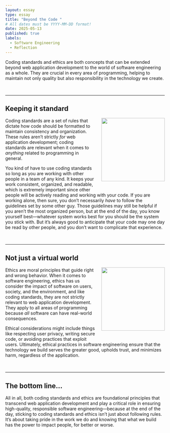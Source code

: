 ```yaml
---
layout: essay
type: essay
title: "Beyond the Code "
# All dates must be YYYY-MM-DD format!
date: 2025-05-13
published: true
labels:
  - Software Engineering
  - Reflection
---
```


Coding standards and ethics are both concepts that can be extended beyond web application development to the world of software engineering as a whole. They are crucial in every area of programming, helping to maintain not only quality but also responsibility in the technology we create.

<br>
<hr>

## Keeping it standard

<img height="200px" class="rounded" style="float: right; margin-left: 20px; margin-bottom: 20px;" src="https://res.cloudinary.com/jerrick/image/upload/c_scale,f_jpg,q_auto/a3e47wjih6jh8ilxwxcz.jpg">

Coding standards are a set of rules that dictate how code should be formatted to maintain consistency and organization. These rules aren’t strictly _for_ web application development; coding standards are relevant when it comes to _anything_ related to programming in general.

You kind of have to use coding standards so long as you are working with other people in a team of any kind. It keeps your work consistent, organized, and readable, which is extremely important since other people will be actively reading and working with your code. If you are working alone, then sure, you don’t necessarily _have_ to follow the guidelines set by some other guy. Those guidelines may still be helpful if you aren’t the most organized person, but at the end of the day, you know yourself best—whatever system works best for you should be the system you stick with. But it’s always good to anticipate that your code may one day be read by other people, and you don’t want to complicate that experience.
  
<br>
<hr>

## Not just a virtual world

<img height="200px" class="rounded" style="float: right; margin-left: 20px; margin-bottom: 20px;" src="https://thumbs.dreamstime.com/b/cat-conscience-good-angel-kitty-bad-devil-which-will-choose-poor-trying-to-decide-whether-be-well-behaved-cause-145449979.jpg">

Ethics are moral principles that guide right and wrong behavior. When it comes to software engineering, ethics has us consider the impact of software on users, society, and the environment, and like coding standards, they are not strictly relevant to web application development. They apply to all areas of programming because _all_ software can have real-world consequences.

Ethical considerations might include things like respecting user privacy, writing secure code, or avoiding practices that exploit users. Ultimately, ethical practices in software engineering ensure that the technology we build serves the greater good, upholds trust, and minimizes harm, regardless of the application.

<br>
<hr>

## The bottom line…

All in all, both coding standards and ethics are foundational principles that transcend web application development and play a critical role in ensuring high-quality, responsible software engineering—because at the end of the day, sticking to coding standards and ethics isn’t just about following rules. It’s about taking pride in the work we do and knowing that what we build has the power to impact people, for better or worse.

